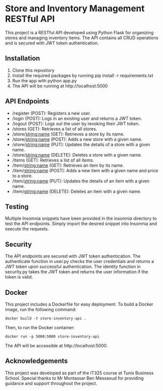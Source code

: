 # Store and Inventory Management RESTful API

This project is a RESTful API developed using Python Flask for organizing stores and managing inventory items. The API contains all CRUD operations and is secured with JWT token authentication.

## Installation
1. Clone this repository
2. Install the required packages by running pip install -r requirements.txt
3. Run the app with python app.py
4. The API will be running at http://localhost:5000

## API Endpoints
* /register (POST): Registers a new user.
* /login (POST): Logs in an existing user and returns a JWT token.
* /logout (POST): Logs out the user by revoking their JWT token.
* /stores (GET): Retrieves a list of all stores.
* /store/<string:name> (GET): Retrieves a store by its name.
* /store/<string:name> (POST): Adds a new store with a given name.
* /store/<string:name> (PUT): Updates the details of a store with a given name.
* /store/<string:name> (DELETE): Deletes a store with a given name.
* /items (GET): Retrieves a list of all items.
* /item/<string:name> (GET): Retrieves an item by its name.
* /item/<string:name> (POST): Adds a new item with a given name and price to a store.
* /item/<string:name> (PUT): Updates the details of an item with a given name.
* /item/<string:name> (DELETE): Deletes an item with a given name.

## Testing
Multiple Insomnia snippets have been provided in the insomnia directory to test the API endpoints. Simply import the desired snippet into Insomnia and execute the requests.

## Security
The API endpoints are secured with JWT token authentication. The authenticate function in user.py checks the user credentials and returns a JWT token upon successful authentication. The identity function in security.py takes the JWT token and returns the user information if the token is valid.

## Docker
This project includes a Dockerfile for easy deployment. To build a Docker image, run the following command:

```
docker build -t store-inventory-api .
```
Then, to run the Docker container:
```
docker run -p 5000:5000 store-inventory-api
```
The API will be accessible at http://localhost:5000.

## Acknowledgements
This project was developed as part of the IT325 course at Tunis Business School. Special thanks to Mr Montassar Ben Messaoud for providing guidance and support throughout the project.
